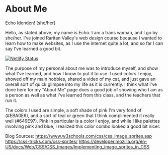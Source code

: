 # About Me


Echo Idenden! (she/her)

Hello, as stated above, my name is Echo. I am a trans woman, and I go by she/her. I've joined Raritan Valley's web design course because I wanted to learn how to make websites, as I use the internet quite a lot, and so far I can say I've learned a good bit.

[![Netlify Status](https://api.netlify.com/api/v1/badges/c48caba0-714c-4d93-93e8-16ef824b04af/deploy-status)](https://app.netlify.com/sites/about-me-ecidstudent/deploys)

The purpose of my personal about me was to introduce myself, and show what I've learned, and how I know to put it to use. I used colors I enjoy, showed off my main hobbies, shared a video of my cat, and just gave an overall sort of quick glimpse into my life as it is currently. I think what I've done here for my "About Me" page does a good job of showing who I am as a person as well as what I've learned from this class, and the teachers that run it.

The colors I used are simple, a soft shade of pink I'm very fond of (#EBA0E6), and a sort of teal or green that I think complimented it really well (#649E97). Pink in particular is a color I enjoy, and while I like palettes involving pink and blue, I realized this color combo looked a good bit nicer.

Blog Sources: 
https://www.w3schools.com/css/css_image_sprites.asp
https://css-tricks.com/css-sprites/
https://developer.mozilla.org/en-US/docs/Web/CSS/CSS_Images/Implementing_image_sprites_in_CSS